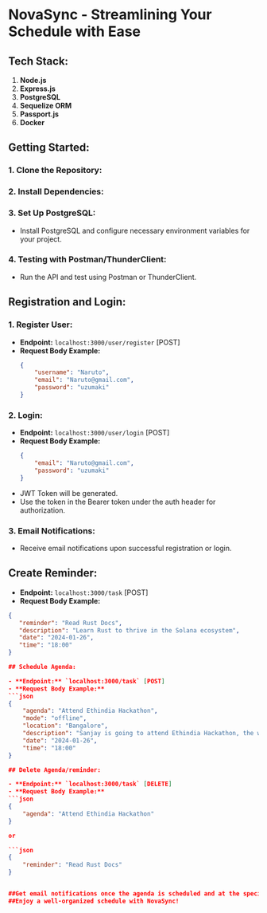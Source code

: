 # NovaSync - Streamlining Your Schedule with Ease

## Tech Stack:

1. **Node.js**
2. **Express.js**
3. **PostgreSQL**
4. **Sequelize ORM**
5. **Passport.js**
6. **Docker**

## Getting Started:

### 1. Clone the Repository:

### 2. Install Dependencies:


### 3. Set Up PostgreSQL:
- Install PostgreSQL and configure necessary environment variables for your project.

### 4. Testing with Postman/ThunderClient:
- Run the API and test using Postman or ThunderClient.

## Registration and Login:

### 1. Register User:
- **Endpoint:** `localhost:3000/user/register` [POST]
- **Request Body Example:**
  ```json
  {
      "username": "Naruto",
      "email": "Naruto@gmail.com",
      "password": "uzumaki"
  }
  ```

### 2. Login:
- **Endpoint:** `localhost:3000/user/login` [POST]
- **Request Body Example:**
  ```json
  {
      "email": "Naruto@gmail.com",
      "password": "uzumaki"
  }
  ```
- JWT Token will be generated.
- Use the token in the Bearer token under the auth header for authorization.

### 3. Email Notifications:
- Receive email notifications upon successful registration or login.

## Create Reminder:

- **Endpoint:** `localhost:3000/task` [POST]
- **Request Body Example:**
```json
{
   "reminder": "Read Rust Docs",
   "description": "Learn Rust to thrive in the Solana ecosystem",
   "date": "2024-01-26",
   "time": "18:00"
}

## Schedule Agenda:

- **Endpoint:** `localhost:3000/task` [POST]
- **Request Body Example:**
```json
{
    "agenda": "Attend Ethindia Hackathon",
    "mode": "offline",
    "location": "Bangalore",
    "description": "Sanjay is going to attend Ethindia Hackathon, the world's biggest Ethereum hackathon",
    "date": "2024-01-26",
    "time": "18:00"
}

## Delete Agenda/reminder:

- **Endpoint:** `localhost:3000/task` [DELETE]
- **Request Body Example:**
```json
{
    "agenda": "Attend Ethindia Hackathon"
}

or

```json
{
    "reminder": "Read Rust Docs"
}


##Get email notifications once the agenda is scheduled and at the specified time.
##Enjoy a well-organized schedule with NovaSync!

